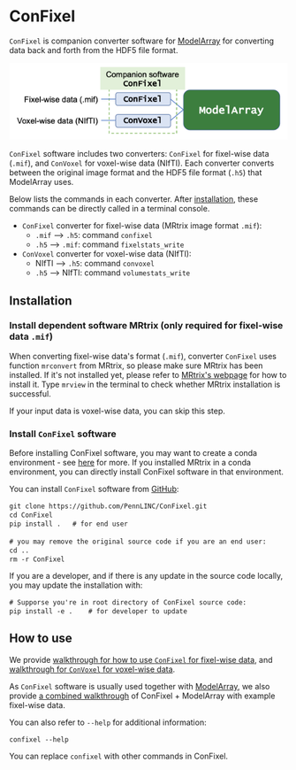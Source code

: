 # ConFixel
`ConFixel` is companion converter software for [ModelArray](https://pennlinc.github.io/ModelArray/) for converting data back and forth from the HDF5 file format.

<p align="center">

![Overview](overview_structure.png)

</p>

`ConFixel` software includes two converters: `ConFixel` for fixel-wise data (`.mif`), and `ConVoxel` for voxel-wise data (NIfTI). Each converter converts between the original image format and the HDF5 file format (`.h5`) that ModelArray uses. 

Below lists the commands in each converter. After [installation](#installation), these commands can be directly called in a terminal console.

* `ConFixel` converter for fixel-wise data (MRtrix image format `.mif`):
    * `.mif` --> `.h5`: command `confixel`
    * `.h5` --> `.mif`: command `fixelstats_write`
* `ConVoxel` converter for voxel-wise data (NIfTI):
    * NIfTI --> `.h5`: command `convoxel`
    * `.h5` --> NIfTI: command `volumestats_write`

## Installation
### Install dependent software MRtrix (only required for fixel-wise data `.mif`)
When converting fixel-wise data's format (`.mif`), converter `ConFixel` uses function `mrconvert` from MRtrix, so please make sure MRtrix has been installed. If it's not installed yet, please refer to [MRtrix's webpage](https://www.mrtrix.org/download/) for how to install it. Type `mrview` in the terminal to check whether MRtrix installation is successful.

If your input data is voxel-wise data, you can skip this step.

### Install `ConFixel` software
Before installing ConFixel software, you may want to create a conda environment  - see [here](https://pennlinc.github.io/ModelArray/articles/installations.html) for more. If you installed MRtrix in a conda environment, you can directly install ConFixel software in that environment.

You can install `ConFixel` software from [GitHub](https://github.com/PennLINC/ConFixel):

``` console
git clone https://github.com/PennLINC/ConFixel.git
cd ConFixel
pip install .   # for end user

# you may remove the original source code if you are an end user:
cd ..
rm -r ConFixel
```
If you are a developer, and if there is any update in the source code locally, you may update the installation with:
``` console
# Supporse you're in root directory of ConFixel source code:
pip install -e .    # for developer to update
```

## How to use
We provide [walkthrough for how to use `ConFixel` for fixel-wise data](notebooks/walkthrough_fixel-wise_data.md), and [walkthrough for `ConVoxel` for voxel-wise data](notebooks/walkthrough_voxel-wise_data.md).

As `ConFixel` software is usually used together with [ModelArray](https://pennlinc.github.io/ModelArray/), we also provide [a combined walkthrough](https://pennlinc.github.io/ModelArray/articles/walkthrough.html) of ConFixel + ModelArray with example fixel-wise data.

You can also refer to `--help` for additional information:
``` console 
confixel --help
```
You can replace `confixel` with other commands in ConFixel.
